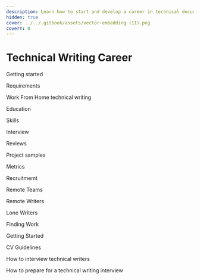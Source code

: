 ```yaml
---
description: Learn how to start and develop a career in technical documentation
hidden: true
cover: ../../.gitbook/assets/vector-embedding (11).png
coverY: 0
---
```


# Technical Writing Career

Getting started

Requirements

Work From Home technical writing

Education

Skills

Interview

Reviews

Project samples

Metrics

Recruitmemt

Remote Teams

Remote Writers

Lone Writers

Finding Work

Getting Started

CV Guidelines

How to interview technical writers

How to prepare for a technical writing interview

